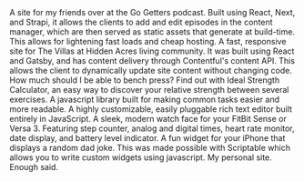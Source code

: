 <project name="The Go-Getters" link="https://thegogetters.co/" image="/the-go-getters.png" :stack="['React', 'Next', 'Tyescript', 'Strapi']">
  A site for my friends over at the Go Getters podcast. Built using React, Next, and Strapi, it allows the clients to add and edit episodes in the content manager, which are then served as static assets that generate at build-time. This allows for lightening fast loads and cheap hosting.
</project>

<project name="The Villas Homepage" link="https://thevillasathiddenacres.com/" image="/the-villas.png" :stack="['React', 'Gatsby', 'Sass', 'Contentful']">
  A fast, responsive site for The Villas at Hidden Acres living community. It was built using React and Gatsby, and has content delivery through Contentful's content API. This allows the client to dynamically update site content without changing code.
</project>

<project name="Ideal Strength Calculator" link="http://idealstrengthcalculator.com/" image="/isc.png" :stack="['Vue', 'Nuxt', 'Sass']">
  How much should I be able to bench press? Find out with Ideal Strength Calculator, an easy way to discover your relative strength between several exercises.
</project>

<project name="breezy.js" github-link="https://github.com/mattsaxe17/breezyjs" image="/breezyjs.png" :stack="['Javascript']">
  A javascript library built for making common tasks easier and more readable.
</project>

<project name="barnyard.js" github-link="https://github.com/mattsaxe17/barnyardjs" image="/barnyard.png" :stack="['Node', 'Rooster.js', 'Sass']">
  A highly customizable, easily pluggable rich text editor built entirely in JavaScript.
</project>

<project name="Modern Analog Face" github-link="https://github.com/mattsaxe17/modern-analog-face" link="https://gallery.fitbit.com/details/a37d0d68-ddeb-4bc1-a1f6-e24910572c47" image="/watch-face.png" :stack="['SVG', 'FitBit SDK', 'JavaScript']">
  A sleek, modern watch face for your FitBit Sense or Versa 3. Featuring step counter, analog and digital times, heart rate monitor, date display, and battery level indicator.
</project>

<project name="Dad Joke Widget" github-link="https://github.com/mattsaxe17/dad-joke-widget" image="/dad-jokes.png" :stack="['Javascript', 'Scriptable']">
  A fun widget for your iPhone that displays a random dad joke. This was made possible with Scriptable which allows you to write custom widgets using javascript.
</project>

<project name="matthewsaxe.com" github-link="https://github.com/mattsaxe17/personal-site" image="/personal-site.jpg" :stack="['Vue', 'Nuxt', 'Sass']">
  My personal site. Enough said.
</project>